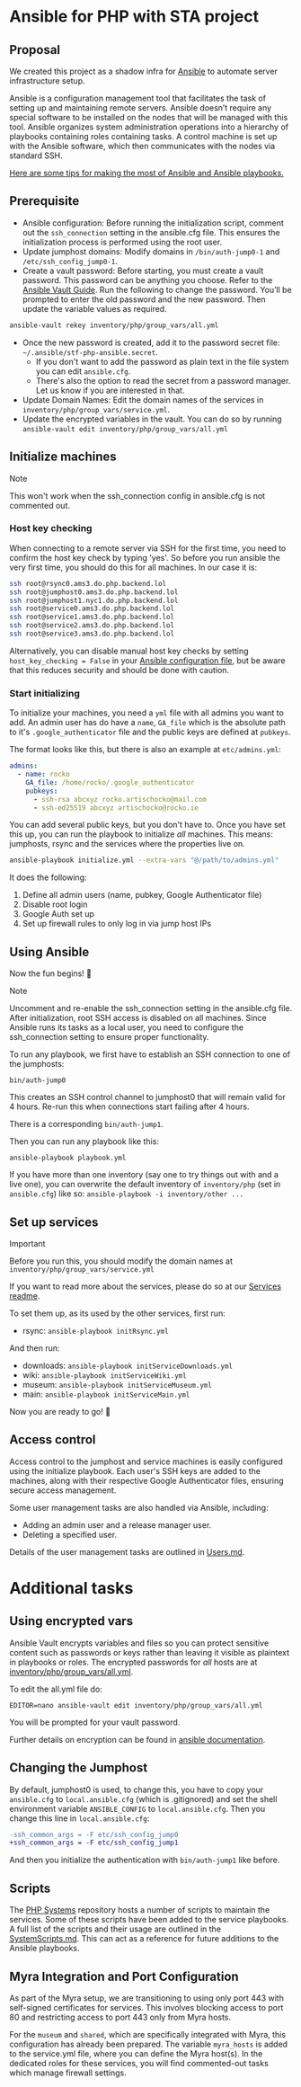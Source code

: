 # Ansible for PHP with STA project


## Proposal

We created this project as a shadow infra for [Ansible](https://docs.ansible.com/ansible/latest/index.html) to automate server infrastructure setup.

Ansible is a configuration management tool that facilitates the task of setting up and maintaining remote servers.
Ansible doesn’t require any special software to be installed on the nodes that will be managed with this tool.
Ansible organizes system administration operations into a hierarchy of playbooks containing roles containing tasks.
A control machine is set up with the Ansible software, which then communicates with the nodes via standard SSH.

[Here are some tips for making the most of Ansible and Ansible playbooks.](https://docs.ansible.com/ansible/2.8/user_guide/playbooks_best_practices.html#best-practices)


## Prerequisite

- Ansible configuration: Before running the initialization script, comment out the `ssh_connection` setting in the ansible.cfg file. This ensures the initialization process is performed using the root user.
- Update jumphost domains: Modify domains in `/bin/auth-jump0-1` and `/etc/ssh_config_jump0-1`.
- Create a vault password: Before starting, you must create a vault password. This password can be anything you choose. Refer to the [Ansible Vault Guide](https://docs.ansible.com/ansible/2.8/user_guide/vault.html). Run the following to change the password. You’ll be prompted to enter the old password and the new password. Then update the variable values as required.

```sh
ansible-vault rekey inventory/php/group_vars/all.yml
```

- Once the new password is created, add it to the password secret file: `~/.ansible/stf-php-ansible.secret`.
  - If you don't want to add the password as plain text in the file system you can edit `ansible.cfg`.
  - There's also the option to read the secret from a password manager. Let us know if you are interested in that.
- Update Domain Names: Edit the domain names of the services in `inventory/php/group_vars/service.yml`.
- Update the encrypted variables in the vault. You can do so by running `ansible-vault edit inventory/php/group_vars/all.yml`


## Initialize machines

> [!NOTE]
> This won't work when the ssh_connection config in ansible.cfg is not commented out.
>


### Host key checking

When connecting to a remote server via SSH for the first time, you need to confirm the host key check by typing 'yes'.
So before you run ansible the very first time, you should do this for all machines. In our case it is:

```sh
ssh root@rsync0.ams3.do.php.backend.lol
ssh root@jumphost0.ams3.do.php.backend.lol
ssh root@jumphost1.nyc1.do.php.backend.lol
ssh root@service0.ams3.do.php.backend.lol
ssh root@service1.ams3.do.php.backend.lol
ssh root@service2.ams3.do.php.backend.lol
ssh root@service3.ams3.do.php.backend.lol
```

Alternatively, you can disable manual host key checks by setting `host_key_checking = False` in your [Ansible configuration file](https://docs.ansible.com/ansible/latest/reference_appendices/config.html#host-key-checking), but be aware that this reduces security and should be done with caution.


### Start initializing

To initialize your machines, you need a `yml` file with all admins you want to add.
An admin user has do have a `name`, `GA_file` which is the absolute path to it's `.google_authenticator` file and the public keys are defined at `pubkeys`.

The format looks like this, but there is also an example at `etc/admins.yml`:

```yml
admins:
  - name: rocko
    GA_file: /home/rocko/.google_authenticator
    pubkeys:
      - ssh-rsa abcxyz rocko.artischocko@mail.com
      - ssh-ed25519 abcxyz artischocko@rocko.ie
```

You can add several public keys, but you don't have to.
Once you have set this up, you can run the playbook to initialize _all_ machines.
This means: jumphosts, rsync and the services where the properties live on.

```sh
ansible-playbook initialize.yml --extra-vars "@/path/to/admins.yml"
```

It does the following:
  1. Define all admin users (name, pubkey, Google Authenticator file)
  2. Disable root login
  3. Google Auth set up
  4. Set up firewall rules to only log in via jump host IPs


## Using Ansible

Now the fun begins! 🥳

> [!NOTE]
> Uncomment and re-enable the ssh_connection setting in the ansible.cfg file. After initialization, root SSH access is disabled on all machines. Since Ansible runs its tasks as a local user, you need to configure the ssh_connection setting to ensure proper functionality.

To run any playbook, we first have to establish an SSH connection to one of the jumphosts:

```shell
bin/auth-jump0
```

This creates an SSH control channel to jumphost0 that will remain valid for 4 hours. Re-run this when connections start failing after 4 hours.

There is a corresponding `bin/auth-jump1`.

Then you can run any playbook like this:

```shell
ansible-playbook playbook.yml
```

If you have more than one inventory (say one to try things out with and a live one), you can overwrite the default inventory of `inventory/php` (set in `ansible.cfg`) like so: `ansible-playbook -i inventory/other ...`


## Set up services

> [!IMPORTANT]
> Before you run this, you should modify the domain names at `inventory/php/group_vars/service.yml`
>

If you want to read more about the services, please do so at our [Services readme](Services.md).

To set them up, as its used by the other services, first run:

- rsync: `ansible-playbook initRsync.yml`

And then run:

- downloads: `ansible-playbook initServiceDownloads.yml`
- wiki: `ansible-playbook initServiceWiki.yml`
- museum: `ansible-playbook initServiceMuseum.yml`
- main: `ansible-playbook initServiceMain.yml`

Now you are ready to go! :tada:


## Access control

Access control to the jumphost and service machines is easily configured using the initialize playbook. Each user's SSH keys are added to the machines, along with their respective Google Authenticator files, ensuring secure access management.

Some user management tasks are also handled via Ansible, including:

- Adding an admin user and a release manager user.
- Deleting a specified user.

Details of the user management tasks are outlined in [Users.md](Users.md).


# Additional tasks


## Using encrypted vars

Ansible Vault encrypts variables and files so you can protect sensitive content such as passwords or keys rather than leaving it visible as plaintext in playbooks or roles.
The encrypted passwords for _all_ hosts are at [inventory/php/group_vars/all.yml](inventory/php/group_vars/all.yml).

To edit the all.yml file do:

```shell
EDITOR=nano ansible-vault edit inventory/php/group_vars/all.yml
```

You will be prompted for your vault password.

Further details on encryption can be found in [ansible documentation](https://docs.ansible.com/ansible/latest/vault_guide/vault_encrypting_content.html).


## Changing the Jumphost

By default, jumphost0 is used, to change this, you have to copy your `ansible.cfg` to `local.ansible.cfg` (which is .gitignored) and set the shell environment variable `ANSIBLE_CONFIG` to `local.ansible.cfg`. Then you change this line in `local.ansible.cfg`:

```diff
-ssh_common_args = -F etc/ssh_config_jump0
+ssh_common_args = -F etc/ssh_config_jump1
```

And then you initialize the authentication with `bin/auth-jump1` like before.


## Scripts

The [PHP Systems](https://github.com/php/systems) repository hosts a number of scripts to maintain the services. Some of these scripts have been added to the service playbooks. A full list of the scripts and their usage are outlined in the [SystemScripts.md](SystemScripts.md). This can act as a reference for future additions to the Ansible playbooks.


## Myra Integration and Port Configuration

As part of the Myra setup, we are transitioning to using only port 443 with self-signed certificates for services.
This involves blocking access to port 80 and restricting access to port 443 only from Myra hosts.

For the `museum` and `shared`, which are specifically integrated with Myra, this configuration has already been prepared.
The variable `myra_hosts` is added to the service.yml file, where you can define the Myra host(s).
In the dedicated roles for these services, you will find commented-out tasks which manage firewall settings.
